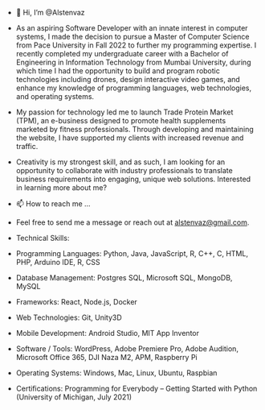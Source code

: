 - 👋 Hi, I’m @Alstenvaz
- As an aspiring Software Developer with an innate interest in computer systems, I made the decision to pursue a Master of Computer Science from Pace University in Fall 2022 to further my programming expertise.  I recently completed my undergraduate career with a Bachelor of Engineering in Information Technology from Mumbai University, during which time I had the opportunity to build and program robotic technologies including drones, design interactive video games, and enhance my knowledge of programming languages, web technologies, and operating systems.
-  My passion for technology led me to launch Trade Protein Market (TPM), an e-business designed to promote health supplements marketed by fitness professionals.  Through developing and maintaining the website, I have supported my clients with increased revenue and traffic.  

- Creativity is my strongest skill, and as such, I am looking for an opportunity to collaborate with industry professionals to translate business requirements into engaging, unique web solutions.  Interested in learning more about me?
- 📫 How to reach me ...
- Feel free to send me a message or reach out at alstenvaz@gmail.com.
- Technical Skills:
- Programming Languages: Python, Java, JavaScript, R, C++, C, HTML, PHP, Arduino IDE, R, CSS
- Database Management: Postgres SQL, Microsoft SQL, MongoDB, MySQL
- Frameworks: React, Node.js, Docker
- Web Technologies: Git, Unity3D
- Mobile Development: Android Studio, MIT App Inventor
- Software / Tools: WordPress, Adobe Premiere Pro, Adobe Audition, Microsoft Office 365, DJI Naza M2, APM, Raspberry Pi
- Operating Systems: Windows, Mac, Linux, Ubuntu, Raspbian
- Certifications: Programming for Everybody – Getting Started with Python (University of Michigan, July 2021)
